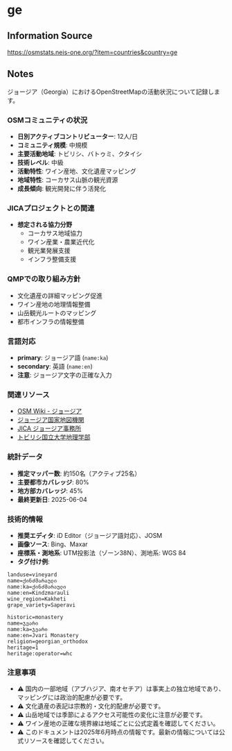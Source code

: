# ge

## Information Source
https://osmstats.neis-one.org/?item=countries&country=ge

## Notes
ジョージア（Georgia）におけるOpenStreetMapの活動状況について記録します。

### OSMコミュニティの状況
- **日別アクティブコントリビューター**: 12人/日
- **コミュニティ規模**: 中規模
- **主要活動地域**: トビリシ、バトゥミ、クタイシ
- **技術レベル**: 中級
- **活動特性**: ワイン産地、文化遺産マッピング
- **地域特性**: コーカサス山脈の観光資源
- **成長傾向**: 観光開発に伴う活発化

### JICAプロジェクトとの関連
- **想定される協力分野**
  - コーカサス地域協力
  - ワイン産業・農業近代化
  - 観光業発展支援
  - インフラ整備支援

### QMPでの取り組み方針
- 文化遺産の詳細マッピング促進
- ワイン産地の地理情報整備
- 山岳観光ルートのマッピング
- 都市インフラの情報整備

### 言語対応
- **primary**: ジョージア語 (`name:ka`)
- **secondary**: 英語 (`name:en`)
- **注意**: ジョージア文字の正確な入力

### 関連リソース
- [OSM Wiki - ジョージア](https://wiki.openstreetmap.org/wiki/Georgia)
- [ジョージア国家地図機関](https://napr.gov.ge/)
- [JICA ジョージア事務所](https://www.jica.go.jp/georgia/)
- [トビリシ国立大学地理学部](https://www.tsu.ge/)

### 統計データ
- **推定マッパー数**: 約150名（アクティブ25名）
- **主要都市カバレッジ**: 80%
- **地方部カバレッジ**: 45%
- **最終更新日**: 2025-06-04

### 技術的情報
- **推奨エディタ**: iD Editor（ジョージア語対応）、JOSM
- **画像ソース**: Bing、Maxar
- **座標系・測地系**: UTM投影法（ゾーン38N）、測地系: WGS 84
- **タグ付け例**:
```
landuse=vineyard
name=ქინძმარაული
name:ka=ქინძმარაული
name:en=Kindzmarauli
wine_region=Kakheti
grape_variety=Saperavi
```

```
historic=monastery
name=ჯვარი
name:ka=ჯვარი
name:en=Jvari Monastery
religion=georgian_orthodox
heritage=1
heritage:operator=whc
```

### 注意事項
- ⚠️ 国内の一部地域（アブハジア、南オセチア）は事実上の独立地域であり、マッピングには政治的配慮が必要です。
- ⚠️ 文化遺産の表記は宗教的・文化的配慮が必要です。
- ⚠️ 山岳地域では季節によるアクセス可能性の変化に注意が必要です。
- ⚠️ ワイン産地の正確な境界線は地域ごとに公式定義を確認してください。
- ⚠️ このドキュメントは2025年6月時点の情報です。最新の情報については公式リソースを確認してください。
